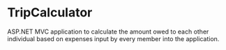 # TripCalculator

ASP.NET MVC application to calculate the amount owed to each other individual based on expenses input by every member into the application.
